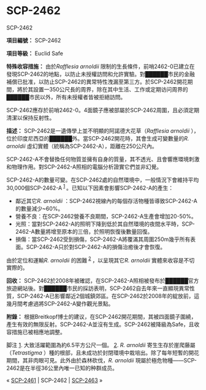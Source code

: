 # SCP-2462
                        




SCP-2462



**項目編號：** SCP-2462

**項目等級：** Euclid Safe

**特殊收容措施：** 由於*Rafflesia arnoldii* 限制的生長條件，前哨2462-0已建立在發現SCP-2462的地點，以防止未授權訪問和允許實驗。對██████市民的金融補償已批准，以防止SCP-2462的異常特性洩漏至第三方。於SCP-2462開花期間，將於其設置一350公尺長的周界，除在其中生活、工作或定期访问周界的██████市民以外，所有未授權者皆被拒絕訪問。

SCP-2462應存於前哨2462-0。4面鏡子應被部屬於SCP-2462周圍，且必須定期清潔以保持反射性。

**描述：** SCP-2462是一遺傳學上並不明顯的阿諾德大花草（*Rafflesia arnoldii* ），位於印度尼西亞的██████外。當SCP-2462開花時，其會生成可變數量的*R. arnoldii* 虛幻實體（統稱為SCP-2462-A），距離在250公尺內。

SCP-2462-A不會替換任何物質並擁有自身的質量，其不透光、且會響應環境刺激和物理作用。對SCP-2462-A照相的電腦分析證實它們並非幻覺。

SCP-2462-A的數量可變。在SCP-2462處的自然環境中，一般情況下會維持平均30,000個SCP-2462-A<sup class='footnoteref'>
 <a shape='rect' class='footnoteref' id='footnoteref-1' href='javascript:;' onclick='WIKIDOT.page.utils.scrollToReference(&apos;footnote-1&apos;)'>1</a>
</sup>。已知以下因素會影響SCP-2462-A的產生：

- 鄰近其它*R. arnoldii* ：SCP-2462視線內的每個存活物種皆導致SCP-2462-A的數量減少~60%。
- 營養不良：在SCP-2462營養不良期間，SCP-2462-A生產會增加20-50%。
- 光照：當對SCP-2462-A的照明下降到低於其自然環境的夜間水平時，SCP-2462-A數量將增至原本的三倍，於照明恢復後數量回復。
- 損傷：當SCP-2462受到損傷，SCP-2462-A將覆滿其周圍250m幾乎所有表面。SCP-2462-A只於對SCP-2462-A的損傷治癒後才會恢復。

由於定位和運輸*R. arnoldii* 的困難<sup class='footnoteref'>
 <a shape='rect' class='footnoteref' id='footnoteref-2' href='javascript:;' onclick='WIKIDOT.page.utils.scrollToReference(&apos;footnote-2&apos;)'>2</a>
</sup>，以呈現其它*R. arnoldii* 實體來收容是不切實際的。

**回收：** SCP-2462於2008年被確認，在SCP-2462-A照相被發布於██████官方旅遊網站後。對██████市民的採訪表明，SCP-2462自去年來一直顯現異常性質，SCP-2462-A已影響鄰近2個城鎮郊區。在SCP-2462於2008年的綻放前，這幾月間考慮過將SCP-2462-A變作觀光景點。

**附錄：** 根据Breitkopf博士的建议，在SCP-2462開花期間，其被四面鏡子圍繞，產生有效的無限反射。SCP-2462-A並沒有生成。SCP-2462被降級為Safe，且收容措施已被相應地調整。


脚注
<a shape='rect' href='javascript:;' onclick='WIKIDOT.page.utils.scrollToReference(&apos;footnoteref-1&apos;)'>1</a>. 大致活躍範圍為約6.5平方公尺一個。
<a shape='rect' href='javascript:;' onclick='WIKIDOT.page.utils.scrollToReference(&apos;footnoteref-2&apos;)'>2</a>. *R. arnoldii* 寄生生存於崖爬藤屬（*Tetrastigma* ）種的根部，且未成功於封閉環境中栽培出。除了每年短暫的開花期間，其非肉眼可見。此外由於森林砍伐，*R. arnoldii* 現屬於極危物種——SCP-2462是在半徑36公里內唯一已知的种群成员。



« [SCP-2461](/scp-2461) | SCP-2462 | <a shape='rect' class='newpage' href='/scp-2463'>SCP-2463</a> »





                    